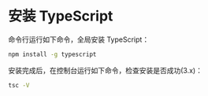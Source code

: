 
# 安装 TypeScript

命令行运行如下命令，全局安装 TypeScript：

```bash
npm install -g typescript
```

安装完成后，在控制台运行如下命令，检查安装是否成功(3.x)：

```bash
tsc -V
```
